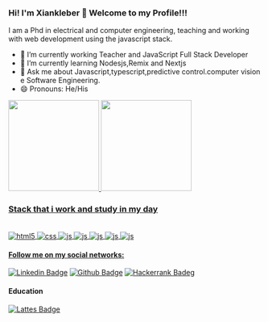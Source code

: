 ### Hi! I'm Xiankleber  👋 Welcome to my Profile!!!
I am a Phd in electrical and computer engineering, teaching and working with web development using the javascript stack. 

- 🔭 I’m currently working Teacher and JavaScript Full Stack Developer 
- 🌱 I’m currently learning Nodesjs,Remix and Nextjs
- 💬 Ask me about Javascript,typescript,predictive control.computer vision e Software Engineering. 
- 😄 Pronouns: He/His


<div>
  <a href="https://github.com/Xiankleber">
  <img height="180em" src="https://github-readme-stats.vercel.app/api?username=Xiankleber&show_icons=true&theme=dark&include_all_commits=true&count_private=true"/>
  <img height="180em" src="https://github-readme-stats.vercel.app/api/top-langs/?username=Xiankleber&layout=compact&langs_count=7&theme=dark"/>
  
    
### Stack that i work and study in my day 
</div>
  
<div style="display: inline_block"><br/>
<div style="display: inline_block">
  <img align="center" alt="html5" src="https://img.shields.io/badge/HTML5-E34F26?style=for-the-badge&logo=html5&logoColor=black" />
  <img align="center" alt="css" src="https://img.shields.io/badge/CSS3-1572B6?style=for-the-badge&logo=css3&logoColor=black" />
  <img align="center" alt="js" src="https://img.shields.io/badge/JavaScript-323330?style=for-the-badge&logo=javascript&logoColor=F7DF1E" />
  <img align="center" alt="js" src="https://img.shields.io/badge/TypeScript-007ACC?style=for-the-badge&logo=typescript&logoColor=black" />
  <img align="center" alt="js" src="https://img.shields.io/badge/React-20232A?style=for-the-badge&logo=react&logoColor=61DAFB" />
  <img align="center" alt="js" src="https://img.shields.io/badge/React_Native-20232A?style=for-the-badge&logo=react&logoColor=61DAFB" />
  <img align="center" alt="js" src="https://img.shields.io/badge/Node.js-43853D?style=for-the-badge&logo=node.js&logoColor=black" />

  
 
  
  
#### Follow me on my social networks:


[![Linkedin Badge](https://img.shields.io/badge/LinkedIn-0077B5?style=for-the-badge&logo=linkedin&logoColor=white/https://www.linkedin.com/in/xiankleber-c-benjamim-878b5621//
)](https://www.linkedin.com/in/xiankleber-c-benjamim-878b5621/)
[![Github Badge](https://img.shields.io/badge/GitHub-100000?style=for-the-badge&logo=github&logoColor=white//github.com/Xiankleber)](https://github.com/Xiankleber)
[![Hackerrank Badeg](https://img.shields.io/badge/-Hackerrank-2EC866?style=for-the-badge&logo=HackerRank&logoColor=white//https://www.hackerrank.com/xianklebercb)](https://www.hackerrank.com/xianklebercb)

#### Education
  [![Lattes Badge](https://img.shields.io/badge/-Lattes-black?style=flat-square&logo=GitBook&logoColor=white&link=http://lattes.cnpq.br/5675256320855513)](http://lattes.cnpq.br/5675256320855513)
 
###

<!--
- 🔭 I’m currently working on ...
- 🌱 I’m currently learning ...
- 👯 I’m looking to collaborate on ...
- 🤔 I’m looking for help with ...
- 💬 Ask me about ...
- 📫 How to reach me: ...
- 😄 Pronouns: ...
- ⚡ Fun fact: ...
-->
